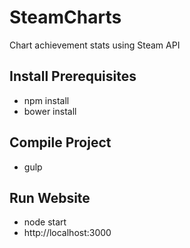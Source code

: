 # SteamCharts
Chart achievement stats using Steam API


## Install Prerequisites
* npm install
* bower install

## Compile Project
* gulp

## Run Website
* node start
* http://localhost:3000

